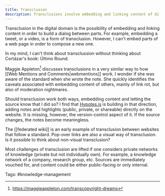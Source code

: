 ```yaml
---
title: Transclusion
description: Transclusions involve embedding and linking content of different origins on the same visual landscape. A webpage could be composed using various sources, and be used as a source
---
```

Transclusion in the digital domain is the possibility of embedding and linking content in order to build a dialog between parts. For example, embedding a tweet, or a video, is a form of transclusion. However, I can't embed parts of a web page in order to compose a new one. 

In my mind, I can't think about transclussion without thinking about Cortázar's book: Último Round.

Maggie Appleton[^1] discusses transclusions in a very similar way to how [[Web Mentions and Comments|webmentions]] work. I wonder if she was aware of the standard when she wrote the note. She quickly identifies the caveats associated with embedding content of others, mainly of link rot, but also of moderation nightmares. 

Should transclusion  work both ways, embedding content and letting the source know that I did so? I find that [Hypotes.is](https://hypothes.is/) is building in that direction, adding notes and highlights (public, private, or shareable) directly on the website. It is missing, however, the version-control aspect of it. If the source changes, the notes become meaningless. 

The [[federated wiki]] is an early example of transclusion between websites that follow a standard. Pop-over links are also a visual way of transclusion. Is it possible to think about non-visual transclusion? 

Most challenges of transclusion are lifted if one considers private networks of knowledge (private but not individually own). For example, a knowledge network of a company, research group, etc. Sources are immediately vouched for, and content could be either public-facing or only internal. 

Tags: #knowledge-management 

[^1]:  https://maggieappleton.com/transcopyright-dreams